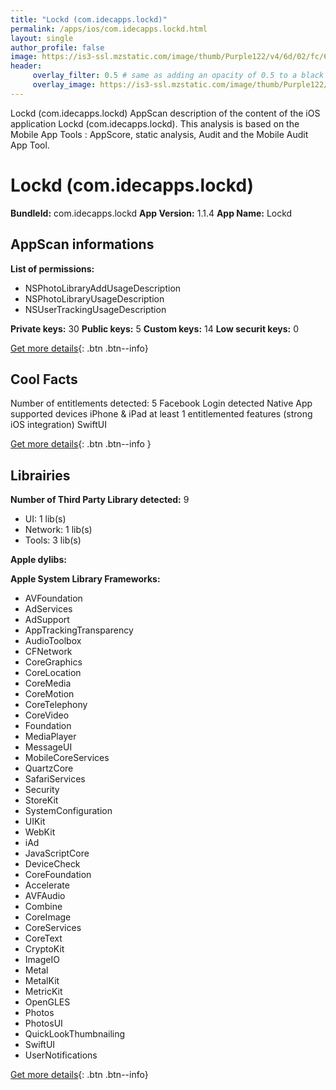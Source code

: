 ```yaml
---
title: "Lockd (com.idecapps.lockd)"
permalink: /apps/ios/com.idecapps.lockd.html
layout: single
author_profile: false
image: https://is3-ssl.mzstatic.com/image/thumb/Purple122/v4/6d/02/fc/6d02fcff-9c92-ba0c-d0db-6b66b4900156/AppIcon-0-1x_U007emarketing-0-10-0-85-220.jpeg/512x512bb.jpg
header: 
     overlay_filter: 0.5 # same as adding an opacity of 0.5 to a black background
     overlay_image: https://is3-ssl.mzstatic.com/image/thumb/Purple122/v4/6d/02/fc/6d02fcff-9c92-ba0c-d0db-6b66b4900156/AppIcon-0-1x_U007emarketing-0-10-0-85-220.jpeg/512x512bb.jpg
---
```

Lockd (com.idecapps.lockd) AppScan description of the content of the iOS application Lockd (com.idecapps.lockd). This analysis is based on the Mobile App Tools : AppScore, static analysis, Audit and the Mobile Audit App Tool.

# Lockd (com.idecapps.lockd)

**BundleId:** com.idecapps.lockd
**App Version:** 1.1.4
**App Name:** Lockd


## AppScan informations 

**List of permissions:** 
- NSPhotoLibraryAddUsageDescription
- NSPhotoLibraryUsageDescription
- NSUserTrackingUsageDescription
  
  
**Private keys:** 30
**Public keys:** 5
**Custom keys:** 14
**Low securit keys:** 0
  
[Get more details](/pricing.html){: .btn .btn--info}

## Cool Facts

Number of entitlements detected: 5
Facebook Login detected
Native App
supported devices iPhone & iPad
at least 1 entitlemented features (strong iOS integration)
SwiftUI
  
[Get more details](/pricing.html){: .btn .btn--info }

## Librairies 
**Number of Third Party Library detected:** 9
- UI: 1 lib(s)
- Network: 1 lib(s)
- Tools: 3 lib(s)


**Apple dylibs:**


**Apple System Library Frameworks:**
- AVFoundation
- AdServices
- AdSupport
- AppTrackingTransparency
- AudioToolbox
- CFNetwork
- CoreGraphics
- CoreLocation
- CoreMedia
- CoreMotion
- CoreTelephony
- CoreVideo
- Foundation
- MediaPlayer
- MessageUI
- MobileCoreServices
- QuartzCore
- SafariServices
- Security
- StoreKit
- SystemConfiguration
- UIKit
- WebKit
- iAd
- JavaScriptCore
- DeviceCheck
- CoreFoundation
- Accelerate
- AVFAudio
- Combine
- CoreImage
- CoreServices
- CoreText
- CryptoKit
- ImageIO
- Metal
- MetalKit
- MetricKit
- OpenGLES
- Photos
- PhotosUI
- QuickLookThumbnailing
- SwiftUI
- UserNotifications


  
[Get more details](/pricing.html){: .btn .btn--info}

